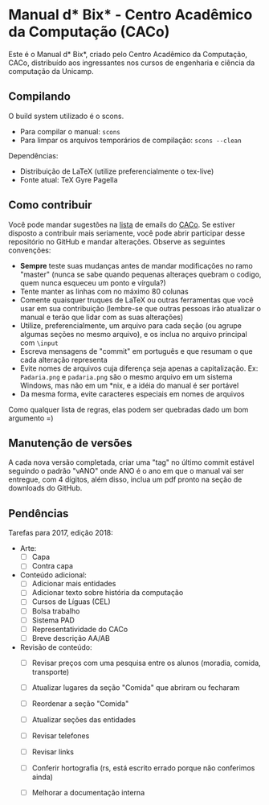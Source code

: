 Manual d* Bix* - Centro Acadêmico da Computação (CACo)
======================================================

Este é o Manual d* Bix*, criado pelo Centro Acadêmico da Computação, CACo,
distribuído aos ingressantes nos cursos de engenharia e ciência da computação
da Unicamp.

Compilando
----------

O build system utilizado é o scons.

 - Para compilar o manual: `scons`
 - Para limpar os arquivos temporários de compilação: `scons --clean`

Dependências:

 - Distribuição de LaTeX (utilize preferencialmente o tex-live)
 - Fonte atual: TeX Gyre Pagella

Como contribuir
---------------

Você pode mandar sugestões na
[lista](http://groups.google.com/group/cacounicamp) de emails do
[CACo](www.caco.ic.unicamp.br). Se estiver disposto a contribuir mais
seriamente, você pode abrir participar desse repositório no GitHub e mandar
alterações. Observe as seguintes convenções:

 - **Sempre** teste suas mudanças antes de mandar modificações no ramo "master"
 (nunca se sabe quando pequenas alteraçes quebram o codigo, quem nunca esqueceu
 um ponto e vírgula?)
 - Tente manter as linhas com no máximo 80 colunas
 - Comente quaisquer truques de LaTeX ou outras ferramentas que você usar em
   sua contribuição (lembre-se que outras pessoas irão atualizar o manual e
   terão que lidar com as suas alterações)
 - Utilize, preferencialmente, um arquivo para cada seção (ou agrupe algumas
   seções no mesmo arquivo), e os inclua no arquivo principal com `\input`
 - Escreva mensagens de "commit" em português e que resumam o que cada
   alteração representa
 - Evite nomes de arquivos cuja diferença seja apenas a capitalização. Ex:
   `Padaria.png` e `padaria.png` são o mesmo arquivo em um sistema Windows, mas
   não em um \*nix, e a idéia do manual é ser portável
 - Da mesma forma, evite caracteres especiais em nomes de arquivos

Como qualquer lista de regras, elas podem ser quebradas dado um bom argumento =)

Manutenção de versões
---------------------

A cada nova versão completada, criar uma "tag" no último commit estável
seguindo o padrão "vANO" onde ANO é o ano em que o manual vai ser entregue, com
4 dígitos, além disso, inclua um pdf pronto na seção de downloads do GitHub.

Pendências
-------

Tarefas para 2017, edição 2018:
+ Arte:
  - [ ] Capa
  - [ ] Contra capa

+ Conteúdo adicional:
  - [ ] Adicionar mais entidades
  - [ ] Adicionar texto sobre história da computação
  - [ ] Cursos de Líguas (CEL)
  - [ ] Bolsa trabalho
  - [ ] Sistema PAD
  - [ ] Representatividade do CACo
  - [ ] Breve descrição AA/AB

+ Revisão de conteúdo:
  - [ ] Revisar preços com uma pesquisa entre os alunos (moradia, comida,
    transporte)
  - [ ] Atualizar lugares da seção "Comida" que abriram ou fecharam
  - [ ] Reordenar a seção "Comida"
  - [ ] Atualizar seções das entidades
  - [ ] Revisar telefones
  - [ ] Revisar links
  - [ ] Conferir hortografia (rs, está escrito errado porque não conferimos
    ainda)
  - [ ] Melhorar a documentação interna
  
